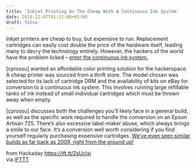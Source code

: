 ```yaml
---
title: 'Inkjet Printing On The Cheap With A Continuous Ink System'
date: 2019-12-07T01:12:00+01:00
draft: false
---
```


Inkjet printers are cheap to buy, but expensive to run. Replacement cartridges can easily cost double the price of the hardware itself, leading many to decry the technology entirely. However, the hackers of the world have the problem licked – [enter the continuous ink system.](https://hackaday.io/project/168736-cheap-inkjet-printing-for-hackerspace)

\[cprossu\] wanted an affordable color printing solution for the hackerspace. A cheap printer was sourced from a thrift store. The model chosen was selected for its lack of cartridge DRM and the availability of kits on eBay for conversion to a continuous ink system. This involves running large refillable tanks of ink instead of small individual cartridges which must be thrown away when empty.

\[cprossu\] discusses both the challenges you’ll likely face in a general build, as well as the specific work required to handle the conversion on an Epson Artisan 725. There’s also excessive label-maker abuse, which always brings a smile to our face. It’s a conversion well worth considering if you find yourself regularly purchasing expensive cartridges. [We’ve even seen similar builds as far back as 2009, right from the ground up!](https://hackaday.com/2009/07/08/continuous-ink-project/)

  
  
from Hackaday https://ift.tt/2sUcIsj  
via [IFTTT](https://ifttt.com/?ref=da&site=blogger)